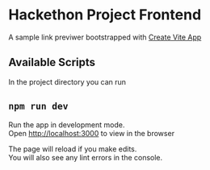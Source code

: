 # Hackethon Project Frontend

A sample link previwer bootstrapped with [Create Vite App](https://vitejs.dev/guide/)

## Available Scripts

In the project directory you can run

## `npm run dev`

Run the app in development mode.\
Open [http://localhost:3000](http://localhost:3000) to view in the browser

The page will reload if you make edits.\
You will also see any lint errors in the console.
